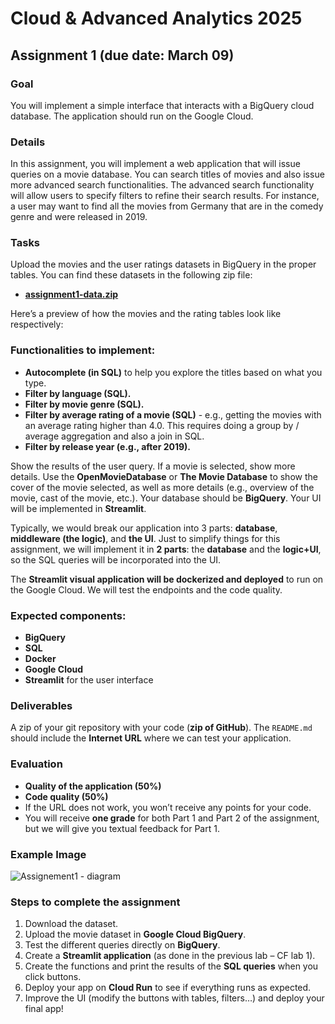 # Cloud & Advanced Analytics 2025
## Assignment 1 (due date: March 09)

### Goal
You will implement a simple interface that interacts with a BigQuery cloud database. The application should run on the Google Cloud.

### Details
In this assignment, you will implement a web application that will issue queries on a movie database. You can search titles of movies and also issue more advanced search functionalities. The advanced search functionality will allow users to specify filters to refine their search results. For instance, a user may want to find all the movies from Germany that are in the comedy genre and were released in 2019. 

### Tasks
Upload the movies and the user ratings datasets in BigQuery in the proper tables. You can find these datasets in the following zip file:
- [**assignment1-data.zip**](https://unils-my.sharepoint.com/:u:/g/personal/dimitri_roulin_unil_ch/EUB9EaTsDddIqKBs7xosJZcBsea800PmN2FFDjxF7Q923g?e=qN3O5D)

Here’s a preview of how the movies and the rating tables look like respectively:

### Functionalities to implement:

- **Autocomplete (in SQL)** to help you explore the titles based on what you type.
- **Filter by language (SQL).**
- **Filter by movie genre (SQL).**
- **Filter by average rating of a movie (SQL)** - e.g., getting the movies with an average rating higher than 4.0. This requires doing a group by / average aggregation and also a join in SQL.
- **Filter by release year (e.g., after 2019).**

Show the results of the user query. If a movie is selected, show more details. Use the **OpenMovieDatabase** or **The Movie Database** to show the cover of the movie selected, as well as more details (e.g., overview of the movie, cast of the movie, etc.). Your database should be **BigQuery**. Your UI will be implemented in **Streamlit**.

Typically, we would break our application into 3 parts: **database**, **middleware (the logic)**, and **the UI**. Just to simplify things for this assignment, we will implement it in **2 parts**: the **database** and the **logic+UI**, so the SQL queries will be incorporated into the UI.

The **Streamlit visual application will be dockerized and deployed** to run on the Google Cloud. We will test the endpoints and the code quality.

### Expected components:
- **BigQuery**
- **SQL**
- **Docker**
- **Google Cloud**
- **Streamlit** for the user interface

### Deliverables
A zip of your git repository with your code (**zip of GitHub**). The `README.md` should include the **Internet URL** where we can test your application.

### Evaluation
- **Quality of the application (50%)**
- **Code quality (50%)**
- If the URL does not work, you won’t receive any points for your code.
- You will receive **one grade** for both Part 1 and Part 2 of the assignment, but we will give you textual feedback for Part 1.

### Example Image
![Assignement1 - diagram](https://github.com/michalis0/Cloud-and-Advanced-Analytics/blob/main/assignment1/images/assignment1-diagram.png)

### Steps to complete the assignment
1. Download the dataset.
2. Upload the movie dataset in **Google Cloud BigQuery**.
3. Test the different queries directly on **BigQuery**.
4. Create a **Streamlit application** (as done in the previous lab – CF lab 1).
5. Create the functions and print the results of the **SQL queries** when you click buttons.
6. Deploy your app on **Cloud Run** to see if everything runs as expected.
7. Improve the UI (modify the buttons with tables, filters…) and deploy your final app!
